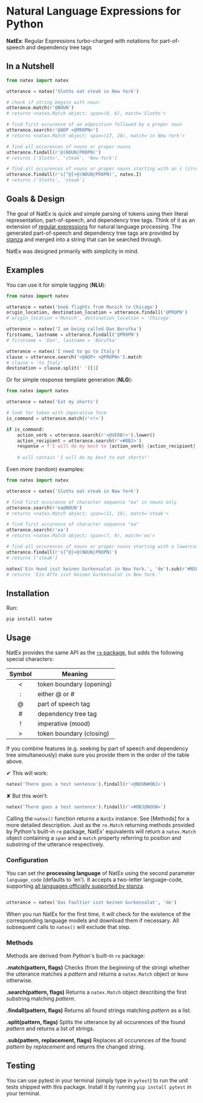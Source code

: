 # Natural Language Expressions for Python
**NatEx**: Regular Expressions turbo-charged with notations for part-of-speech and dependency tree tags

## In a Nutshell
```python
from natex import natex

utterance = natex('Sloths eat steak in New York')

# check if string begins with noun:
utterance.match(r'@NOUN')
# returns <natex.Match object; span=(0, 6), match='Sloths'>

# find first occurence of an adposition followed by a proper noun
utterance.search(r'@ADP <@PROPN>')  	
# returns <natex.Match object; span=(17, 28), match='in New York'>

# find all occurences of nouns or proper nouns
utterance.findall(r'@(NOUN|PROPN)') 	
# returns ['Sloths', 'steak', 'New York']

# find all occurences of nouns or proper nouns starting with an s (irregardless of casing)
utterance.findall(r's[^@]+@(NOUN|PROPN)', natex.I)
# returns ['Sloths', 'steak']

```

## Goals & Design
The goal of NatEx is quick and simple parsing of tokens using their literal representation, part-of-speech, and dependency tree tags.
Think of it as an extension of [regular expressions] for natural language processing. The generated part-of-speech and dependency tree tags are provided by [stanza] and merged into a string that can be searched through.

[regular expressions]: https://docs.python.org/3/library/re.html
[stanza]: https://stanfordnlp.github.io/stanza

NatEx was designed primarily with simplicity in mind. 

## Examples
You can use it for simple tagging (**NLU**):

```python
from natex import natex

utterance = natex('book flights from Munich to Chicago')
origin_location, destination_location = utterance.findall('@PROPN')
# origin_location ='Munich', destination_location = 'Chicago'

utterance = natex('I am being called Dan Borufka')
firstname, lastname = utterance.findall('@PROPN')
# firstname = 'Dan', lastname = 'Borufka'

utterance = natex('I need to go to Italy')
clause = utterance.search('<@ADP> <@PROPN>').match
# clause = 'to Italy'
destination = clause.split(' ')[1]

```

Or for simple response template generation (**NLG**):

```python
from natex import natex

utterance = natex('Eat my shorts')

# look for token with imperative form
is_command = utterance.match(r'<!>')

if is_command:
	action_verb = utterance.search(r'<@VERB!>').lower()
	action_recipient = utterance.search(r'<#OBJ>')
	response = f'I will do my best to {action_verb} {action_recipient}!'
	
	# will contain 'I will do my best to eat shorts!'

```

Even more (random) examples:

```python
from natex import natex

utterance = natex('Sloths eat steak in New York')

# find first occurence of character sequence "ea" in nouns only
utterance.search(r'ea@NOUN')			
# returns <natex.Match object; span=(11, 16), match='steak'>

# find first occurence of character sequence "ea"
utterance.search(r'ea')
# returns <natex.Match object; span=(7, 9), match='ea'>

# find all occurences of nouns or proper nouns starting with a lowercase s
utterance.findall(r's[^@]+@(NOUN|PROPN)') 
# returns ['steak']

natex('Ein Hund isst keinen Gurkensalat in New York.', 'de').sub(r'#NSUBJ', 'Affe')
# returns 'Ein Affe isst keinen Gurkensalat in New York.'
```


## Installation
Run:

```bash
pip install natex
```

## Usage
NatEx provides the same API as the [`re` package], but adds the following special characters:

[`re` package]: https://docs.python.org/3/library/re.html

| Symbol | Meaning                  |
|:------:| ------------------------ |
| <      | token boundary (opening) | 
| :      | either @ or #  			| 
| @      | part of speech tag       | 
| #      | dependency tree tag      | 
| !      | imperative (mood)        | 
| >      | token boundary (closing) | 

If you combine features (e.g. seeking by part of speech and dependency tree simultaneously) make sure you provide them in the order of the table above.

✔ This will work:
```python
natex('There goes a test sentence').findall(r'<@NOUN#OBJ>')
```

✘ But this won't:
```python
natex('There goes a test sentence').findall(r'<#OBJ@NOUN>')
```

Calling the `natex()` function returns a `NatEx` instance. See [Methods] for a more detailed description.
Just as the `re.Match` returning methods provided by Python's built-in `re` package, NatEx' equivalents will return a `natex.Match` object containing a `span` and a `match` property referring to position and substring of the utterance respectively.

### Configuration
You can set the **processing language** of NatEx using the second parameter `language_code` (defaults to 'en'). 
It accepts a two-letter language-code, supporting [all languages officially supported by stanza].

[all languages officially supported by stanza]: https://stanfordnlp.github.io/stanza/available_models.html

```python

utterance = natex('Das Faultier isst keinen Gurkensalat', 'de')

```

When you run NatEx for the first time, it will check for the existence of the corresponding language models and download them if necessary. All subsequent calls to `natex()` will exclude that step.

### Methods
Methods are derived from Python's built-in `re` package:

**.match(pattern, flags)**
Checks (from the beginning of the string) whether the utterance matches a _pattern_ and returns a `natex.Match` object or `None` otherwise.

**.search(pattern, flags)**
Returns a `natex.Match` object describing the first substring matching _pattern_.

**.findall(pattern, flags)**
Returns all found strings matching _pattern_ as a list.

**.split(pattern, flags)**
Splits the utterance by all occurences of the found _pattern_ and returns a list of strings.

**.sub(pattern, replacement, flags)**
Replaces all occurences of the found _pattern_ by _replacement_ and returns the changed string.

## Testing
You can use pytest in your terminal (simply type in `pytest`) to run the unit tests shipped with this package.
Install it by running `pip install pytest` in your terminal.